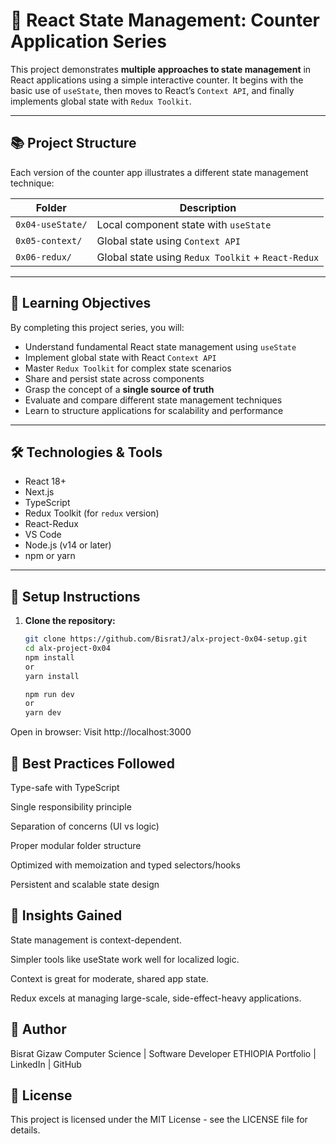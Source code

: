 # 🧠 React State Management: Counter Application Series

This project demonstrates **multiple approaches to state management** in React applications using a simple interactive counter. It begins with the basic use of `useState`, then moves to React’s `Context API`, and finally implements global state with `Redux Toolkit`.

---

## 📚 Project Structure

Each version of the counter app illustrates a different state management technique:

| Folder          | Description                                        |
|-----------------|----------------------------------------------------|
| `0x04-useState/` | Local component state with `useState`              |
| `0x05-context/`  | Global state using `Context API`                   |
| `0x06-redux/`    | Global state using `Redux Toolkit` + `React-Redux` |

---

## 🎯 Learning Objectives

By completing this project series, you will:

- Understand fundamental React state management using `useState`
- Implement global state with React `Context API`
- Master `Redux Toolkit` for complex state scenarios
- Share and persist state across components
- Grasp the concept of a **single source of truth**
- Evaluate and compare different state management techniques
- Learn to structure applications for scalability and performance

---

## 🛠️ Technologies & Tools

- React 18+
- Next.js
- TypeScript
- Redux Toolkit (for `redux` version)
- React-Redux
- VS Code
- Node.js (v14 or later)
- npm or yarn

---

## 🧰 Setup Instructions

1. **Clone the repository:**
   ```bash
   git clone https://github.com/BisratJ/alx-project-0x04-setup.git
   cd alx-project-0x04
   npm install
   or
   yarn install

   npm run dev
   or
   yarn dev

Open in browser:
Visit http://localhost:3000

## 🚀 Best Practices Followed
Type-safe with TypeScript

Single responsibility principle

Separation of concerns (UI vs logic)

Proper modular folder structure

Optimized with memoization and typed selectors/hooks

Persistent and scalable state design

## 🧠 Insights Gained
State management is context-dependent.

Simpler tools like useState work well for localized logic.

Context is great for moderate, shared app state.

Redux excels at managing large-scale, side-effect-heavy applications.

## 👤 Author
Bisrat Gizaw
Computer Science | Software Developer
ETHIOPIA
Portfolio | LinkedIn | GitHub

## 📄 License
This project is licensed under the MIT License - see the LICENSE file for details.
